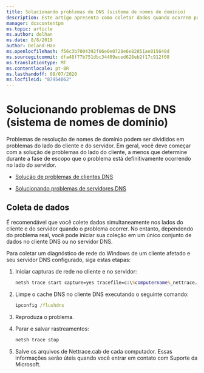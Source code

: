 ```yaml
---
title: Solucionando problemas de DNS (sistema de nomes de domínio)
description: Este artigo apresenta como coletar dados quando ocorrem problemas de DNS.
manager: dcscontentpm
ms.topic: article
ms.author: delhan
ms.date: 8/8/2019
author: Deland-Han
ms.openlocfilehash: f56c3b7004392f06e0e0728e6e82851ae015640d
ms.sourcegitcommit: dfa48f77b751dbc34409aced628eb2f17c912f08
ms.translationtype: MT
ms.contentlocale: pt-BR
ms.lasthandoff: 08/07/2020
ms.locfileid: "87954062"
---
```

# <a name="troubleshooting-domain-name-system-dns-issues"></a>Solucionando problemas de DNS (sistema de nomes de domínio)

Problemas de resolução de nomes de domínio podem ser divididos em problemas do lado do cliente e do servidor. Em geral, você deve começar com a solução de problemas do lado do cliente, a menos que determine durante a fase de escopo que o problema está definitivamente ocorrendo no lado do servidor.

- [Solução de problemas de clientes DNS](troubleshoot-dns-client.md)

- [Solucionando problemas de servidores DNS](troubleshoot-dns-server.md)

## <a name="data-collection"></a>Coleta de dados

É recomendável que você colete dados simultaneamente nos lados do cliente e do servidor quando o problema ocorrer. No entanto, dependendo do problema real, você pode iniciar sua coleção em um único conjunto de dados no cliente DNS ou no servidor DNS.

Para coletar um diagnóstico de rede do Windows de um cliente afetado e seu servidor DNS configurado, siga estas etapas:

1. Iniciar capturas de rede no cliente e no servidor:

   ```cmd
   netsh trace start capture=yes tracefile=c:\%computername%_nettrace.etl
   ```

2. Limpe o cache DNS no cliente DNS executando o seguinte comando:

   ```cmd
   ipconfig /flushdns
   ```

3. Reproduza o problema.

4. Parar e salvar rastreamentos:

   ```cmd
   netsh trace stop
   ```

5. Salve os arquivos de Nettrace.cab de cada computador. Essas informações serão úteis quando você entrar em contato com Suporte da Microsoft.